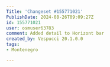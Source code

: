 ```yaml
---
Title: 'Changeset #155771021'
PublishDate: 2024-08-26T09:09:27Z
id: 155771021
user: osmuser63783
comment: Added detail to Horizont bar
created_by: Vespucci 20.1.0.0
tags:
- Montenegro

---
```

